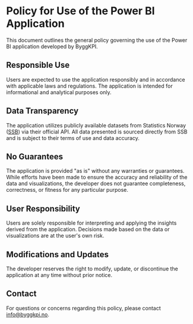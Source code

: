 # Policy for Use of the Power BI Application

This document outlines the general policy governing the use of the Power BI application developed by ByggKPI.

## Responsible Use

Users are expected to use the application responsibly and in accordance with applicable laws and regulations. The application is intended for informational and analytical purposes only.

## Data Transparency

The application utilizes publicly available datasets from Statistics Norway ([SSB](https://www.ssb.no/)) via their official API. All data presented is sourced directly from SSB and is subject to their terms of use and data accuracy.

## No Guarantees

The application is provided "as is" without any warranties or guarantees. While efforts have been made to ensure the accuracy and reliability of the data and visualizations, the developer does not guarantee completeness, correctness, or fitness for any particular purpose.

## User Responsibility

Users are solely responsible for interpreting and applying the insights derived from the application. Decisions made based on the data or visualizations are at the user's own risk.

## Modifications and Updates

The developer reserves the right to modify, update, or discontinue the application at any time without prior notice.

## Contact

For questions or concerns regarding this policy, please contact [info@byggkpi.no](mailto:info@byggkpi.no).
